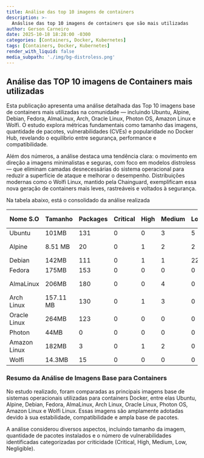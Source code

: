 ```yaml
---
title: Análise das top 10 imagens de containers
description: >-
  Anáslise das top 10 imagens de containers que são mais utilizadas
author: Gerson Carneiro
date: 2025-10-18 18:28:00 -0300
categories: [Containers, Docker, Kubernetes]
tags: [Containers, Docker, Kubernetes]
render_with_liquid: false
media_subpath: './img/bg-distroless.png'
---
```


## Análise das TOP 10 imagens de Containers mais utilizadas

Esta publicação apresenta uma análise detalhada das Top 10 imagens base de containers mais utilizadas na comunidade — incluindo Ubuntu, Alpine, Debian, Fedora, AlmaLinux, Arch, Oracle Linux, Photon OS, Amazon Linux e Wolfi.
O estudo explora métricas fundamentais como tamanho das imagens, quantidade de pacotes, vulnerabilidades (CVEs) e popularidade no Docker Hub, revelando o equilíbrio entre segurança, performance e compatibilidade.

Além dos números, a análise destaca uma tendência clara: o movimento em direção a imagens minimalistas e seguras, com foco em modelos distroless — que eliminam camadas desnecessárias do sistema operacional para reduzir a superfície de ataque e melhorar o desempenho.
Distribuições modernas como o Wolfi Linux, mantido pela Chainguard, exemplificam essa nova geração de containers mais leves, rastreáveis e voltados à segurança.

Na tabela abaixo, está o consolidado da análise realizada

<table>
  <thead>
    <tr>
      <th>Nome S.O</th>
      <th>Tamanho</th>
      <th>Packages</th>
      <th>Critical</th>
      <th>High</th>
      <th>Medium</th>
      <th>Low</th>
      <th>Pulls</th>
      <th>Estrelas (GitHub)</th>
      <th>Empresa/Mantenedor</th>
    </tr>
  </thead>
  <tbody>
    <tr>
      <td>Ubuntu</td>
      <td>101MB</td>
      <td>131</td>
      <td>0</td>
      <td>0</td>
      <td>3</td>
      <td>5</td>
      <td>1B+</td>
      <td>18k+</td>
      <td>Canonical</td>
    </tr>
    <tr>
      <td>Alpine</td>
      <td>8.51 MB</td>
      <td>20</td>
      <td>0</td>
      <td>1</td>
      <td>2</td>
      <td>2</td>
      <td>1B+</td>
      <td>7.3k+</td>
      <td>Alpine Linux Community</td>
    </tr>
    <tr>
      <td>Debian</td>
      <td>142MB</td>
      <td>111</td>
      <td>0</td>
      <td>1</td>
      <td>1</td>
      <td>22</td>
      <td>1B+</td>
      <td>4.6k+</td>
      <td>Debian Project</td>
    </tr>
    <tr>
      <td>Fedora</td>
      <td>175MB</td>
      <td>153</td>
      <td>0</td>
      <td>0</td>
      <td>0</td>
      <td>0</td>
      <td>100M+</td>
      <td>2k+</td>
      <td>Red Hat</td>
    </tr>
    <tr>
      <td>AlmaLinux</td>
      <td>206MB</td>
      <td>180</td>
      <td>0</td>
      <td>0</td>
      <td>4</td>
      <td>0</td>
      <td>10M+</td>
      <td>2.7k+</td>
      <td>AlmaLinux OS Foundation</td>
    </tr>
    <tr>
      <td>Arch Linux</td>
      <td>157.11 MB</td>
      <td>130</td>
      <td>0</td>
      <td>1</td>
      <td>3</td>
      <td>0</td>
      <td>10M+</td>
      <td>1.5k+</td>
      <td>Arch Linux Team</td>
    </tr>
    <tr>
      <td>Oracle Linux</td>
      <td>264MB</td>
      <td>123</td>
      <td>0</td>
      <td>0</td>
      <td>0</td>
      <td>0</td>
      <td>10M+</td>
      <td>1.8k+</td>
      <td>Oracle</td>
    </tr>
    <tr>
      <td>Photon</td>
      <td>44MB</td>
      <td>0</td>
      <td>0</td>
      <td>0</td>
      <td>0</td>
      <td>0</td>
      <td>10M+</td>
      <td>1.7k+</td>
      <td>VMware</td>
    </tr>
    <tr>
      <td>Amazon Linux</td>
      <td>182MB</td>
      <td>3</td>
      <td>0</td>
      <td>1</td>
      <td>2</td>
      <td>0</td>
      <td>50M+</td>
      <td>2k+</td>
      <td>Amazon Web Services</td>
    </tr>
    <tr>
      <td>Wolfi</td>
      <td>14.3MB</td>
      <td>15</td>
      <td>0</td>
      <td>0</td>
      <td>0</td>
      <td>0</td>
      <td>1M+</td>
      <td>500+</td>
      <td>Chainguard</td>
    </tr>
  </tbody>
</table>

### Resumo da Análise de Imagens Base para Containers

No estudo realizado, foram comparadas as principais imagens base de sistemas operacionais utilizadas para containers Docker, entre elas Ubuntu, Alpine, Debian, Fedora, AlmaLinux, Arch Linux, Oracle Linux, Photon OS, Amazon Linux e Wolfi Linux. Essas imagens são amplamente adotadas devido à sua estabilidade, compatibilidade e ampla base de pacotes.

A análise considerou diversos aspectos, incluindo tamanho da imagem, quantidade de pacotes instalados e o número de vulnerabilidades identificadas categorizadas por criticidade (Critical, High, Medium, Low, Negligible).
